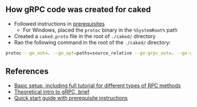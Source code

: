 ## How gRPC code was created for caked

* Followed instructions in [prerequisites](https://grpc.io/docs/languages/go/quickstart/#prerequisites)
    * For Windows, placed the `protoc` binary in the `%SystemRoot%` path
* Created a `caked.proto` file in the root of `./caked/` directory
* Ran the following command in the root of the `./caked/` directory:
```sh
protoc --go_out=. --go_opt=paths=source_relative --go-grpc_out=. --go-grpc_opt=paths=source_relative .\caked.proto
```

## References
* [Basic setup, including full tutorial for different types of RPC methods](https://grpc.io/docs/languages/go/basics/)
* [Theoretical intro to gRPC, brief](https://grpc.io/docs/what-is-grpc/introduction/)
* [Quick start guide with prerequisite instructions](https://grpc.io/docs/languages/go/quickstart)